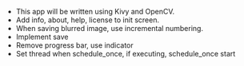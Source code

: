 * This app will be written using Kivy and OpenCV.
* Add info, about, help, license to init screen.
* When saving blurred image, use incremental numbering.
* Implement save
* Remove progress bar, use indicator
* Set thread when schedule_once, if executing, schedule_once start
